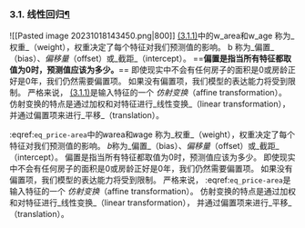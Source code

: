 ### 3.1. 线性回归[¶](https://zh-v2.d2l.ai/chapter_linear-networks/linear-regression.html#sec-linear-regression "Permalink to this heading")
![[Pasted image 20231018143450.png|800]]
[(3.1.1)](https://zh-v2.d2l.ai/chapter_linear-networks/linear-regression.html#equation-eq-price-area)中的w_area和w_age 称为_权重_（weight），权重决定了每个特征对我们预测值的影响。 b 称为_偏置_（bias）、_偏移量_（offset）或_截距_（intercept）。 ==**偏置是指当所有特征都取值为0时，预测值应该为多少。**== 即使现实中不会有任何房子的面积是0或房龄正好是0年，我们仍然需要偏置项。 如果没有偏置项，我们模型的表达能力将受到限制。 严格来说， [(3.1.1)](https://zh-v2.d2l.ai/chapter_linear-networks/linear-regression.html#equation-eq-price-area)是输入特征的一个 _仿射变换_（affine transformation）。 仿射变换的特点是通过加权和对特征进行_线性变换_（linear transformation）， 并通过偏置项来进行_平移_（translation）。

:eqref:`eq_price-area`中的𝑤area和𝑤age 称为_权重_（weight），权重决定了每个特征对我们预测值的影响。 𝑏称为_偏置_（bias）、_偏移量_（offset）或_截距_（intercept）。 偏置是指当所有特征都取值为0时，预测值应该为多少。 即使现实中不会有任何房子的面积是0或房龄正好是0年，我们仍然需要偏置项。 如果没有偏置项，我们模型的表达能力将受到限制。 严格来说， :eqref:`eq_price-area`是输入特征的一个 _仿射变换_（affine transformation）。 仿射变换的特点是通过加权和对特征进行_线性变换_（linear transformation）， 并通过偏置项来进行_平移_（translation）。